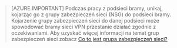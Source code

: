 >[AZURE.IMPORTANT] Podczas pracy z podsieci bramy, unikaj, kojarząc go z grupy zabezpieczeń sieci (NSG) do podsieci bramy. Kojarzenie grupy zabezpieczeń sieci do danej podsieci może spowodować bramy sieci VPN przestanie działać zgodnie z oczekiwaniami. Aby uzyskać więcej informacji na temat grup zabezpieczeń sieci zobacz [Co to jest grupa zabezpieczeń sieci?](../articles/virtual-network/virtual-networks-nsg.md)


